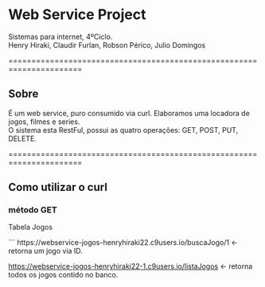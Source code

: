 <h1>Web Service Project</h1>

Sistemas para internet, 4ºCiclo. <br>
Henry Hiraki, Claudir Furlan, Robson Périco, Julio Domingos

======================================================================
<h2>Sobre</h2>
É um web service, puro consumido via curl. Elaboramos uma locadora de jogos, filmes e series.<br>
O sistema esta RestFul, possui as quatro operações: GET, POST, PUT, DELETE.

======================================================================
<h2>Como utilizar o curl</h2>

<h3>método GET</h3>

<p>Tabela Jogos</p>
```
https://webservice-jogos-henryhiraki22.c9users.io/buscaJogo/1 <- retorna um jogo via ID.

https://webservice-jogos-henryhiraki22-1.c9users.io/listaJogos    <- retorna todos os jogos contido no banco.

```



